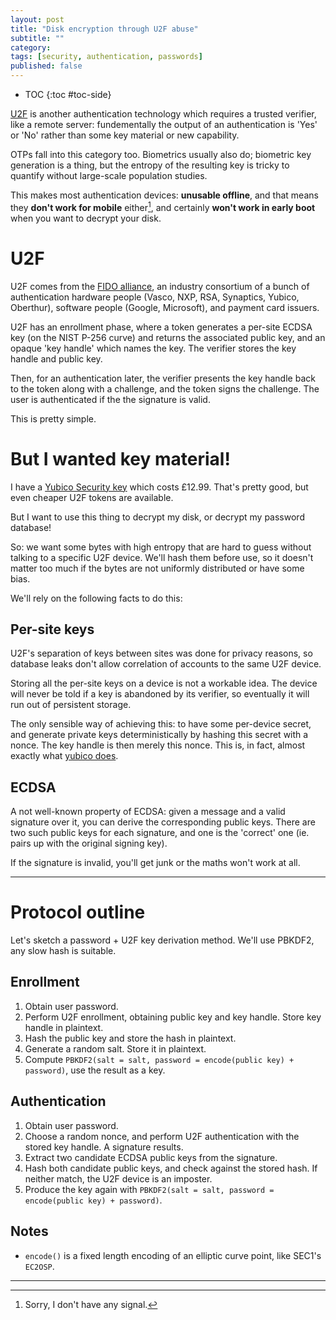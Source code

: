 ```yaml
---
layout: post
title: "Disk encryption through U2F abuse"
subtitle: ""
category: 
tags: [security, authentication, passwords]
published: false
---
```


* TOC
{:toc #toc-side}

[U2F][u2f] is another authentication technology which requires a trusted verifier,
like a remote server: fundementally the output of an authentication is 'Yes' or 'No'
rather than some key material or new capability.

OTPs fall into this category too. Biometrics usually also do; biometric key generation
is a thing, but the entropy of the resulting key is tricky to quantify without large-scale
population studies.

This makes most authentication devices: **unusable offline**, and that means
they **don't work for mobile** either[^1], and certainly **won't work in early boot**
when you want to decrypt your disk.

[^1]: Sorry, I don't have any signal.

# U2F
U2F comes from the [FIDO alliance][fido], an industry consortium of a bunch of authentication
hardware people (Vasco, NXP, RSA, Synaptics, Yubico, Oberthur), software people (Google, Microsoft),
and payment card issuers.

U2F has an enrollment phase, where a token generates a per-site ECDSA key (on the NIST P-256 curve)
and returns the associated public key, and an opaque 'key handle' which names the key.
The verifier stores the key handle and public key.

Then, for an authentication later, the verifier presents the key handle back to the token along
with a challenge, and the token signs the challenge.  The user is authenticated if the the 
signature is valid.

This is pretty simple.

# But I wanted key material!
I have a [Yubico Security key][yubico] which costs £12.99.  That's pretty good,
but even cheaper U2F tokens are available.

But I want to use this thing to decrypt my disk, or decrypt my password database!

So: we want some bytes with high entropy that are hard to guess without talking to a
specific U2F device.  We'll hash them before use, so it doesn't matter too much if the
bytes are not uniformly distributed or have some bias.

We'll rely on the following facts to do this:

## Per-site keys
U2F's separation of keys between sites was done for privacy reasons, so database leaks
don't allow correlation of accounts to the same U2F device.

Storing all the per-site keys on a device is not a workable idea.  The device will never
be told if a key is abandoned by its verifier, so eventually it will run out of
persistent storage.

The only sensible way of achieving this: to have some per-device secret, and generate private
keys deterministically by hashing this secret with a nonce.  The key handle is then merely
this nonce.  This is, in fact, almost exactly what [yubico does][yubicou2f].

## ECDSA
A not well-known property of ECDSA: given a message and a valid signature over it,
you can derive the corresponding public keys.  There are two such public keys for each
signature, and one is the 'correct' one (ie. pairs up with the original signing key).

If the signature is invalid, you'll get junk or the maths won't work at all.

-----

# Protocol outline

Let's sketch a password + U2F key derivation method.  We'll use PBKDF2, any
slow hash is suitable.

## Enrollment

1. Obtain user password.
2. Perform U2F enrollment, obtaining public key and key handle.  Store key handle in plaintext.
3. Hash the public key and store the hash in plaintext.
3. Generate a random salt.  Store it in plaintext.
4. Compute `PBKDF2(salt = salt, password = encode(public key) + password)`, use the result as a key.

## Authentication

1. Obtain user password.
2. Choose a random nonce, and perform U2F authentication with the stored key handle.  A signature results.
3. Extract two candidate ECDSA public keys from the signature.
4. Hash both candidate public keys, and check against the stored hash.  If neither match,
   the U2F device is an imposter.
4. Produce the key again with `PBKDF2(salt = salt, password = encode(public key) + password)`.
   
## Notes

* `encode()` is a fixed length encoding of an elliptic curve point, like SEC1's `EC2OSP`.
  
-----

[u2f]: https://fidoalliance.org/specifications/overview/
[fido]: https://fidoalliance.org
[yubico]: https://www.yubico.com/applications/fido/
[yubicou2f]: https://developers.yubico.com/U2F/Protocol_details/Key_generation.html
[lastpass]: https://lastpass.com/yubico/
